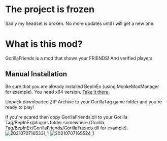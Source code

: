 # The project is frozen
Sadly my headset is broken. No more updates until i will get a new one.

# What is this mod?
GorillaFriends is a mod that shows your FRIENDS! And verified players.

## Manual Installation
Be sure that you are already installed BepInEx (using MonkeModManager for example). You need x64 version. [Take it there.](https://github.com/BepInEx/BepInEx/releases)

Unpack downloaded ZIP Archive to your GorillaTag game folder and you're ready to play!

If you're scared then copy GorillaFriends.dll to your Gorilla Tag/BepInEx/plugins folder somewhere (Gorilla Tag/BepInEx/GorillaFriends/GorillaFriends.dll for example).
![20210707165331_1](https://user-images.githubusercontent.com/8864329/124773350-8f02e080-df45-11eb-8a83-ab9589833881.jpg)
![20210707165524_1](https://user-images.githubusercontent.com/8864329/124773366-92966780-df45-11eb-97be-7c0822ecd269.jpg)
